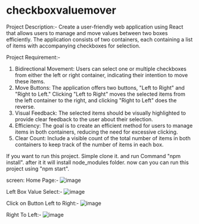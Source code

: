 # checkboxvaluemover
Project Description:-
Create a user-friendly web application using React that allows users to manage and move values between two boxes efficiently. The application consists of two containers, each containing a list of items with accompanying checkboxes for selection.

Project Requirement:-
1) Bidirectional Movement: Users can select one or multiple checkboxes from either the left or right container, indicating their intention to move these items.
2) Move Buttons: The application offers two buttons, "Left to Right" and "Right to Left." Clicking "Left to Right" moves the selected items from the left container to the right, and clicking "Right to Left" does the reverse.
3) Visual Feedback: The selected items should be visually highlighted to provide clear feedback to the user about their selection.
4) Efficiency: The goal is to create an efficient method for users to manage items in both containers, reducing the need for excessive clicking.
5) Clear Count: Include a visible count of the total number of items in both containers to keep track of the number of items in each box.

If you want to run this project. Simple clone it. and run Command "npm install". after it it will install node_modules folder. now can you can run this project using "npm start".

screen:
Home Page:-
![image](https://github.com/rahulgupta020/checkboxvaluemover/assets/42673573/a4ce94b4-073e-4157-83c3-5ce9bec40d77)

Left Box Value Select:-
![image](https://github.com/rahulgupta020/checkboxvaluemover/assets/42673573/6092f2f5-6931-4c87-a9a7-818321262bac)

Click on Button Left to Right:-
![image](https://github.com/rahulgupta020/checkboxvaluemover/assets/42673573/c4faac8f-b483-47df-91c9-5d5d228c5345)

Right To Left:-
![image](https://github.com/rahulgupta020/checkboxvaluemover/assets/42673573/1d90f048-00ba-4be3-ba48-76864c248418)
